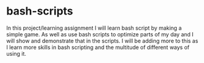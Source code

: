 # bash-scripts

In this project/learning assignment I will learn bash script by making a simple game.
As well as use bash scripts to optimize parts of my day and I will show and demonstrate that in the scripts.
I will be adding more to this as I learn more skills in bash scripting and the multitude of different ways of using it.
